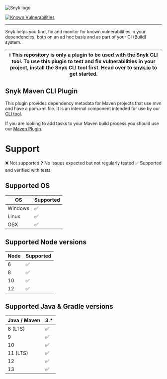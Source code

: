 ![Snyk logo](https://snyk.io/style/asset/logo/snyk-print.svg)


[![Known Vulnerabilities](https://snyk.io/test/github/snyk/snyk-mvn-plugin/badge.svg?targetFile=package.json)](https://snyk.io/test/github/snyk/snyk-mvn-plugin?targetFile=package.json)



***

Snyk helps you find, fix and monitor for known vulnerabilities in your dependencies, both on an ad hoc basis and as part of your CI (Build) system.

| :information_source: This repository is only a plugin to be used with the Snyk CLI tool. To use this plugin to test and fix vulnerabilities in your project, install the Snyk CLI tool first. Head over to [snyk.io](https://github.com/snyk/snyk) to get started. |
| --- |


## Snyk Maven CLI Plugin

This plugin provides dependency metadata for Maven projects that use mvn and have a pom.xml file. It is an internal component intended for use by our [CLI tool](https://github.com/snyk/snyk).

If you are looking to add tasks to your Maven build process you should use our [Maven Plugin](https://github.com/snyk/snyk-maven-plugin).

# Support

❌ Not supported
❓ No issues expected but not regularly tested
✅ Supported and verified with tests

## Supported OS

| OS     |  Supported |
|--------|------------|
| Windows| ✅          |
| Linux  | ✅          |
| OSX    | ️✅          |

## Supported Node versions

| Node  |  Supported |
|-------|------------|
| 6     | ✅          |
| 8     | ✅          |
| 10    | ✅          |
| 12    | ✅          |

## Supported Java & Gradle versions

| Java / Maven|3.* |
|----------------|---|
| 8 (LTS)        | ✅ |
| 9              | ✅ |
| 10             | ✅ |
| 11 (LTS)       | ✅ |
| 12             | ✅ | 
| 13             | ✅ |
